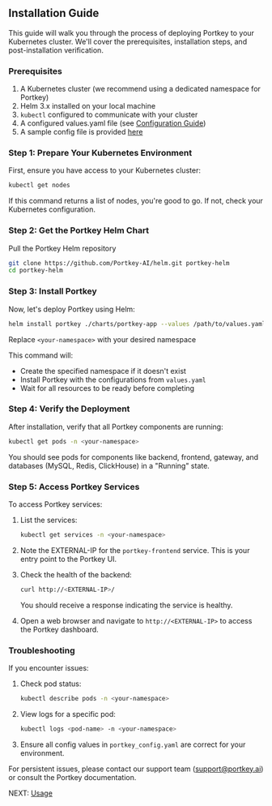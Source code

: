 
## Installation Guide

This guide will walk you through the process of deploying Portkey to your Kubernetes cluster. We'll cover the prerequisites, installation steps, and post-installation verification.

### Prerequisites

1. A Kubernetes cluster (we recommend using a dedicated namespace for Portkey)
2. Helm 3.x installed on your local machine
3. `kubectl` configured to communicate with your cluster
4. A configured values.yaml file (see [Configuration Guide](./configuration.md))
5. A sample config file is provided [here](./sample-config.yaml)

### Step 1: Prepare Your Kubernetes Environment

First, ensure you have access to your Kubernetes cluster:

```bash
kubectl get nodes
```

If this command returns a list of nodes, you're good to go. If not, check your Kubernetes configuration.

### Step 2: Get the Portkey Helm Chart

Pull the Portkey Helm repository

```bash
git clone https://github.com/Portkey-AI/helm.git portkey-helm
cd portkey-helm
```

### Step 3: Install Portkey

Now, let's deploy Portkey using Helm:

```bash
helm install portkey ./charts/portkey-app --values /path/to/values.yaml --namespace portkey --create-namespace
```

Replace `<your-namespace>` with your desired namespace

This command will:
- Create the specified namespace if it doesn't exist
- Install Portkey with the configurations from `values.yaml`
- Wait for all resources to be ready before completing

### Step 4: Verify the Deployment

After installation, verify that all Portkey components are running:

```bash
kubectl get pods -n <your-namespace>
```

You should see pods for components like backend, frontend, gateway, and databases (MySQL, Redis, ClickHouse) in a "Running" state.

### Step 5: Access Portkey Services

To access Portkey services:

1. List the services:
   ```bash
   kubectl get services -n <your-namespace>
   ```

2. Note the EXTERNAL-IP for the `portkey-frontend` service. This is your entry point to the Portkey UI.

3. Check the health of the backend:
   ```bash
   curl http://<EXTERNAL-IP>/
   ```
   You should receive a response indicating the service is healthy.

4. Open a web browser and navigate to `http://<EXTERNAL-IP>` to access the Portkey dashboard.

### Troubleshooting

If you encounter issues:

1. Check pod status:
   ```bash
   kubectl describe pods -n <your-namespace>
   ```

2. View logs for a specific pod:
   ```bash
   kubectl logs <pod-name> -n <your-namespace>
   ```

3. Ensure all config values in `portkey_config.yaml` are correct for your environment.

For persistent issues, please contact our support team (support@portkey.ai) or consult the Portkey documentation.

NEXT: [Usage](./usage.md)
